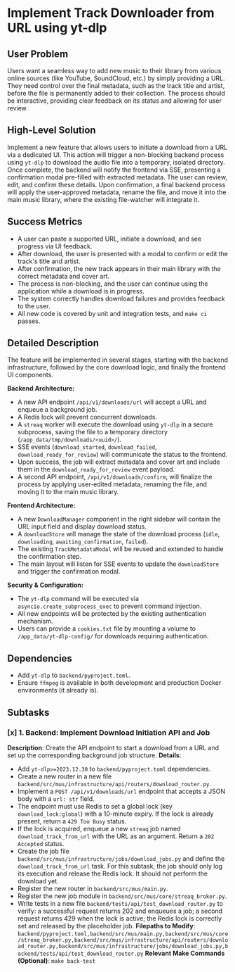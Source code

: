 # Implement Track Downloader from URL using yt-dlp

## User Problem
Users want a seamless way to add new music to their library from various online sources (like YouTube, SoundCloud, etc.) by simply providing a URL. They need control over the final metadata, such as the track title and artist, before the file is permanently added to their collection. The process should be interactive, providing clear feedback on its status and allowing for user review.

## High-Level Solution
Implement a new feature that allows users to initiate a download from a URL via a dedicated UI. This action will trigger a non-blocking backend process using `yt-dlp` to download the audio file into a temporary, isolated directory. Once complete, the backend will notify the frontend via SSE, presenting a confirmation modal pre-filled with extracted metadata. The user can review, edit, and confirm these details. Upon confirmation, a final backend process will apply the user-approved metadata, rename the file, and move it into the main music library, where the existing file-watcher will integrate it.

## Success Metrics
- A user can paste a supported URL, initiate a download, and see progress via UI feedback.
- After download, the user is presented with a modal to confirm or edit the track's title and artist.
- After confirmation, the new track appears in their main library with the correct metadata and cover art.
- The process is non-blocking, and the user can continue using the application while a download is in progress.
- The system correctly handles download failures and provides feedback to the user.
- All new code is covered by unit and integration tests, and `make ci` passes.

## Detailed Description
The feature will be implemented in several stages, starting with the backend infrastructure, followed by the core download logic, and finally the frontend UI components.

**Backend Architecture:**
- A new API endpoint `/api/v1/downloads/url` will accept a URL and enqueue a background job.
- A Redis lock will prevent concurrent downloads.
- A `streaq` worker will execute the download using `yt-dlp` in a secure subprocess, saving the file to a temporary directory (`/app_data/tmp/downloads/<uuid>/`).
- SSE events (`download_started`, `download_failed`, `download_ready_for_review`) will communicate the status to the frontend.
- Upon success, the job will extract metadata and cover art and include them in the `download_ready_for_review` event payload.
- A second API endpoint, `/api/v1/downloads/confirm`, will finalize the process by applying user-edited metadata, renaming the file, and moving it to the main music library.

**Frontend Architecture:**
- A new `DownloadManager` component in the right sidebar will contain the URL input field and display download status.
- A `downloadStore` will manage the state of the download process (`idle`, `downloading`, `awaiting_confirmation`, `failed`).
- The existing `TrackMetadataModal` will be reused and extended to handle the confirmation step.
- The main layout will listen for SSE events to update the `downloadStore` and trigger the confirmation modal.

**Security & Configuration:**
- The `yt-dlp` command will be executed via `asyncio.create_subprocess_exec` to prevent command injection.
- All new endpoints will be protected by the existing authentication mechanism.
- Users can provide a `cookies.txt` file by mounting a volume to `/app_data/yt-dlp-config/` for downloads requiring authentication.

## Dependencies
- Add `yt-dlp` to `backend/pyproject.toml`.
- Ensure `ffmpeg` is available in both development and production Docker environments (it already is).

## Subtasks

### [x] 1. Backend: Implement Download Initiation API and Job
**Description**: Create the API endpoint to start a download from a URL and set up the corresponding background job structure.
**Details**:
- Add `yt-dlp>=2023.12.30` to `backend/pyproject.toml` dependencies.
- Create a new router in a new file `backend/src/mus/infrastructure/api/routers/download_router.py`.
- Implement a `POST /api/v1/downloads/url` endpoint that accepts a JSON body with a `url: str` field.
- The endpoint must use Redis to set a global lock (key `download_lock:global`) with a 10-minute expiry. If the lock is already present, return a `429 Too Busy` status.
- If the lock is acquired, enqueue a new `streaq` job named `download_track_from_url` with the URL as an argument. Return a `202 Accepted` status.
- Create the job file `backend/src/mus/infrastructure/jobs/download_jobs.py` and define the `download_track_from_url` task. For this subtask, the job should only log its execution and release the Redis lock. It should not perform the download yet.
- Register the new router in `backend/src/mus/main.py`.
- Register the new job module in `backend/src/mus/core/streaq_broker.py`.
- Write tests in a new file `backend/tests/api/test_download_router.py` to verify: a successful request returns 202 and enqueues a job; a second request returns 429 when the lock is active; the Redis lock is correctly set and released by the placeholder job.
**Filepaths to Modify**: `backend/pyproject.toml,backend/src/mus/main.py,backend/src/mus/core/streaq_broker.py,backend/src/mus/infrastructure/api/routers/download_router.py,backend/src/mus/infrastructure/jobs/download_jobs.py,backend/tests/api/test_download_router.py`
**Relevant Make Commands (Optional)**: `make back-test`
